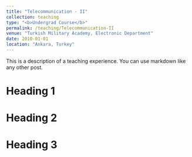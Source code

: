 ```yaml
---
title: "Telecommunication - II"
collection: teaching
type: "<b>Undergrad Course</b>"
permalink: /teaching/Telecommunication-II
venue: "Turkish Military Academy, Electronic Department"
date: 2010-01-01
location: "Ankara, Turkey"
---
```


This is a description of a teaching experience. You can use markdown like any other post.

Heading 1
======

Heading 2
======

Heading 3
======